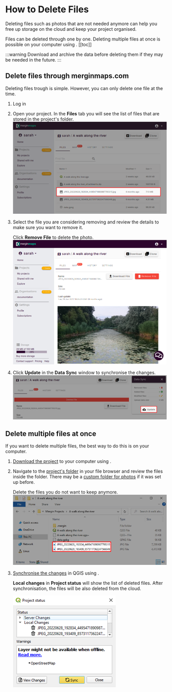 # How to Delete Files

Deleting files such as photos that are not needed anymore can help you free up storage on the <MainPlatformNameLink /> cloud and keep your project organised.

Files can be deleted through <AppDomainNameLink /> one by one. Deleting multiple files at once is possible on your computer using <QGISPluginName />.
[[toc]]

:::warning
Download and archive the data before deleting them if they may be needed in the future.
:::

## Delete files through merginmaps.com
Deleting files trough <MainDomainName /> is simple. However, you can only delete one file at the time.

1. Log in <AppDomainNameLink />
2. Open your project. In the **Files** tab you will see the list of files that are stored in the project's folder.
   ![project files](./project-files.png)
3. Select the file you are considering removing and review the details to make sure you want to remove it.

   Click **Remove File** to delete the photo.
   ![remove file](./remove-file.png)
4. Click **Update** in the **Data Sync** window to synchronise the changes.
   ![update](./remove-file-sync.png)

## Delete multiple files at once
If you want to delete multiple files, the best way to do this is on your computer.

1. [Download the project](../plugin-sync-project/#downloading-a-project-in-qgis) to your computer using <QGISPluginName />.
2. Navigate to the [project's folder](../project/#mergin-maps-project-folder) in your file browser and review the files inside the folder. There may be a [custom folder for photos](../../layer/settingup_forms_photo/#how-to-set-up-a-custom-folder-for-storing-photos) if it was set up before.

   Delete the files you do not want to keep anymore. 
   ![folder files](./folder-files.png)
3. [Synchronise the changes](../plugin-sync-project/#synchronisation-in-qgis) in QGIS using <QGISPluginName />. 

   **Local changes** in **Project status** will show the list of deleted files. After synchronisation, the files will be also deleted from the cloud.

   ![project status](./project-status.png)
   
